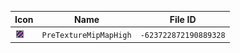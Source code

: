 | Icon | Name | File ID |
| ---  | ---  | ---     |
| ![](PreTextureMipMapHigh.png) | `PreTextureMipMapHigh` | `-623722872190889328` |
